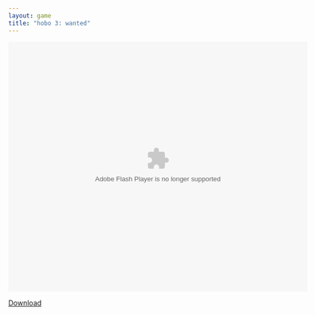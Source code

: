 ```yaml
---
layout: game
title: "hobo 3: wanted"
---
```


<object width="100" height="100">
    <embed src="hobo3.swf" flashvars="" base="" quality="high" allowscriptaccess="always" allowfullscreen="true" bgcolor="" wmode="window" width="600" height="500" type="application/x-shockwave-flash" pluginspage="http://www.macromedia.com/go/getflashplayer">
</object>

<br>

<a href="hobo3.swf" download class="btn btn-secondary">Download</a>
